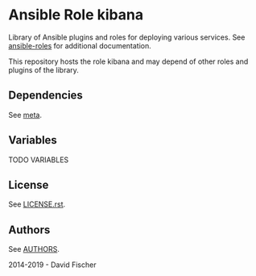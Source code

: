 # Ansible Role kibana

Library of Ansible plugins and roles for deploying various services.
See [ansible-roles](https://github.com/davidfischer-ch/ansible-roles) for additional documentation.

This repository hosts the role kibana and may depend of other roles and plugins of the library.

## Dependencies

See [meta](meta/main.yml).

## Variables

TODO VARIABLES

## License

See [LICENSE.rst](LICENSE.rst).

## Authors

See [AUTHORS](AUTHORS).

2014-2019 - David Fischer
